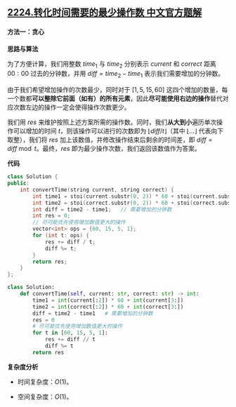 ## [2224.转化时间需要的最少操作数 中文官方题解](https://leetcode.cn/problems/minimum-number-of-operations-to-convert-time/solutions/100000/zhuan-hua-shi-jian-xu-yao-de-zui-shao-ca-jzf4)
#### 方法一：贪心

**思路与算法**

为了方便计算，我们用整数 $\textit{time}_1$ 与 $\textit{time}_2$ 分别表示 $\textit{current}$ 和 $\textit{correct}$ 距离 $00:00$ 过去的分钟数，并用 $\textit{diff} = \textit{time}_2 - \textit{time}_1$ 表示我们需要增加的分钟数。

由于我们希望增加操作的次数最少，同时对于 $[1, 5, 15, 60]$ 这四个增加的数量，每一个数都**可以整除它前面（如有）的所有元素**，因此**尽可能使用右边的操作**替代对应次数左边的操作一定会使得操作次数更少。

我们用 $\textit{res}$ 来维护按照上述方案所需的操作数。同时，我们**从大到小**遍历单次操作可以增加的时间 $t$，则该操作可以进行的次数即为 $\lfloor \textit{diff} / t \rfloor$（其中 $\lfloor \dots \rfloor$ 代表向下取整），我们将 $\textit{res}$ 加上该数值，并修改操作结束后剩余的时间差，即 $\textit{diff} = \textit{diff} \bmod t$。最终，$\textit{res}$ 即为最少操作次数，我们返回该数值作为答案。

**代码**

```C++ [sol1-C++]
class Solution {
public:
    int convertTime(string current, string correct) {
        int time1 = stoi(current.substr(0, 2)) * 60 + stoi(current.substr(3, 2));
        int time2 = stoi(correct.substr(0, 2)) * 60 + stoi(correct.substr(3, 2));
        int diff = time2 - time1;   // 需要增加的分钟数
        int res = 0;
        // 尽可能优先使用增加数值更大的操作
        vector<int> ops = {60, 15, 5, 1};
        for (int t: ops) {
            res += diff / t;
            diff %= t;
        }
        return res;
    }
};
```


```Python [sol1-Python3]
class Solution:
    def convertTime(self, current: str, correct: str) -> int:
        time1 = int(current[:2]) * 60 + int(current[3:])
        time2 = int(correct[:2]) * 60 + int(correct[3:])
        diff = time2 - time1   # 需要增加的分钟数
        res = 0
        # 尽可能优先使用增加数值更大的操作
        for t in [60, 15, 5, 1]:
            res += diff // t
            diff %= t
        return res
```


**复杂度分析**

- 时间复杂度：$O(1)$。

- 空间复杂度：$O(1)$。